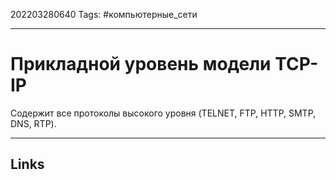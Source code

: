 202203280640
Tags: #компьютерные_сети

---

# Прикладной уровень модели TCP-IP
Содержит все протоколы высокого уровня (TELNET, FTP, HTTP, SMTP, DNS, RTP). 

---
## Links

